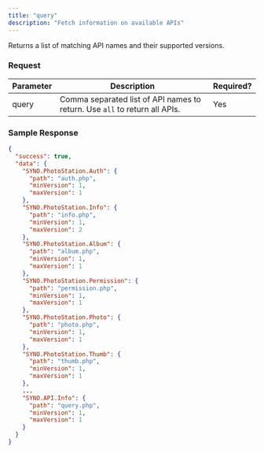 ```yaml
---
title: "query"
description: "Fetch information on available APIs"
---
```


Returns a list of matching API names and their supported versions.

### Request ###

|Parameter|Description|Required?|
|---------|-----------|---------|
|query    |Comma separated list of API names to return. Use `all` to return all APIs.| Yes

### Sample Response ###

```json
{
  "success": true,
  "data": {
    "SYNO.PhotoStation.Auth": {
      "path": "auth.php",
      "minVersion": 1,
      "maxVersion": 1
    },
    "SYNO.PhotoStation.Info": {
      "path": "info.php",
      "minVersion": 1,
      "maxVersion": 2
    },
    "SYNO.PhotoStation.Album": {
      "path": "album.php",
      "minVersion": 1,
      "maxVersion": 1
    },
    "SYNO.PhotoStation.Permission": {
      "path": "permission.php",
      "minVersion": 1,
      "maxVersion": 1
    },
    "SYNO.PhotoStation.Photo": {
      "path": "photo.php",
      "minVersion": 1,
      "maxVersion": 1
    },
    "SYNO.PhotoStation.Thumb": {
      "path": "thumb.php",
      "minVersion": 1,
      "maxVersion": 1
    },
    ...
    "SYNO.API.Info": {
      "path": "query.php",
      "minVersion": 1,
      "maxVersion": 1
    }
  }
}
```
